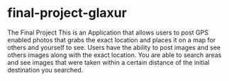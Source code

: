 # final-project-glaxur
The Final Project
This is an Application that allows users to post GPS enabled photos that grabs the exact location and places it on a map
for others and yourself to see.
Users have the ability to post images and see others images along with the exact location.
You are able to search areas and see images that were taken within a certain distance of the initial destination you searched.

